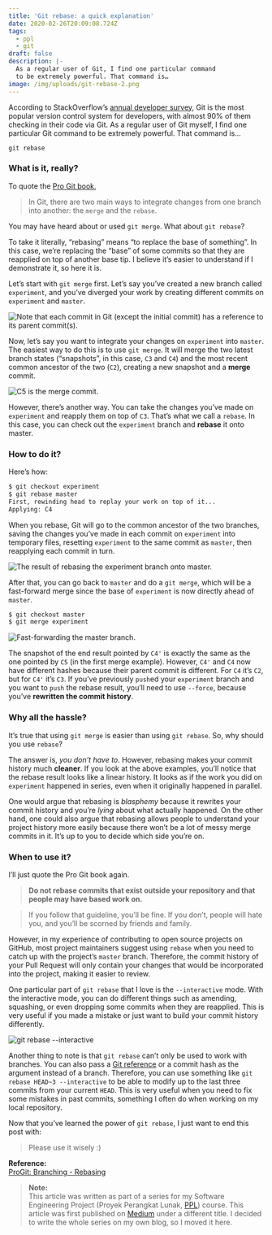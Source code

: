 ```yaml
---
title: 'Git rebase: a quick explanation'
date: 2020-02-26T20:09:08.724Z
tags:
  - ppl
  - git
draft: false
description: |-
  As a regular user of Git, I find one particular command
  to be extremely powerful. That command is…
image: /img/uploads/git-rebase-2.png
---
```


According to StackOverflow’s [annual developer survey][stackoverflow-survey],
Git is the most popular version control system for developers, with almost 90%
of them checking in their code via Git. As a regular user of Git myself, I find
one particular Git command to be extremely powerful. That command is…

```
git rebase
```

### **What** is it, really?

To quote the [Pro Git book][progit-branching-rebasing],

> In Git, there are two main ways to integrate changes from one branch into
> another: the `merge` and the `rebase`.

You may have heard about or used `git merge`. What about `git rebase`?

To take it literally, “rebasing” means “to replace the base of something”. In
this case, we’re replacing the “base” of some commits so that they are reapplied
on top of another base tip. I believe it’s easier to understand if I demonstrate
it, so here it is.

Let’s start with `git merge` first. Let’s say you’ve created a new branch called
`experiment`, and you’ve diverged your work by creating different commits on
`experiment` and `master`.

![Note that each commit in Git (except the initial commit) has a reference to its parent commit(s).](/img/uploads/git-rebase-0.png 'Note that each commit in Git (except the initial commit) has a reference to its parent commit(s).')

Now, let’s say you want to integrate your changes on `experiment` into `master`.
The easiest way to do this is to use `git merge`. It will merge the two latest
branch states (“snapshots”, in this case, `C3` and `C4`) and the most recent
common ancestor of the two (`C2`), creating a new snapshot and a **merge**
commit.

![C5 is the merge commit.](/img/uploads/git-rebase-1.png 'C5 is the merge commit.')

However, there’s another way. You can take the changes you’ve made on
`experiment` and reapply them on top of `C3`. That’s what we call a `rebase`. In
this case, you can check out the `experiment` branch and **rebase** it onto
master.

### **How** to do it?

Here’s how:

```bash
$ git checkout experiment
$ git rebase master
First, rewinding head to replay your work on top of it...
Applying: C4
```

When you rebase, Git will go to the common ancestor of the two branches, saving
the changes you’ve made in each commit on `experiment` into temporary files,
resetting `experiment` to the same commit as `master`, then reapplying each
commit in turn.

![The result of rebasing the experiment branch onto master.](/img/uploads/git-rebase-2.png 'The result of rebasing the experiment branch onto master.')

After that, you can go back to `master` and do a `git merge`, which will be a
fast-forward merge since the base of `experiment` is now directly ahead of
`master`.

```bash
$ git checkout master
$ git merge experiment
```

![Fast-forwarding the master branch.](/img/uploads/git-rebase-3.png 'Fast-forwarding the master branch.')

The snapshot of the end result pointed by `C4'` is exactly the same as the one
pointed by `C5` (in the first merge example). However, `C4'` and `C4` now have
different hashes because their parent commit is different. For `C4` it’s `C2`,
but for `C4'` it’s `C3`. If you’ve previously `push`ed your `experiment` branch
and you want to `push` the rebase result, you’ll need to use `--force`, because
you’ve **rewritten the commit history**.

### **Why** all the hassle?

It’s true that using `git merge` is easier than using `git rebase`. So, why
should you use `rebase`?

The answer is, _you don’t have to_. However, rebasing makes your commit history
much **cleaner**. If you look at the above examples, you’ll notice that the
rebase result looks like a linear history. It looks as if the work you did on
`experiment` happened in series, even when it originally happened in parallel.

One would argue that rebasing is _blasphemy_ because it rewrites your commit
history and you’re _lying_ about what actually happened. On the other hand, one
could also argue that rebasing allows people to understand your project history
more easily because there won’t be a lot of messy merge commits in it. It’s up
to you to decide which side you’re on.

### **When** to use it?

I’ll just quote the Pro Git book again.

> **Do not rebase commits that exist outside your repository and that people may
> have based work on.**

> If you follow that guideline, you’ll be fine. If you don’t, people will hate
> you, and you’ll be scorned by friends and family.

However, in my experience of contributing to open source projects on GitHub,
most project maintainers suggest using `rebase` when you need to catch up with
the project’s `master` branch. Therefore, the commit history of your Pull
Request will only contain your changes that would be incorporated into the
project, making it easier to review.

One particular part of `git rebase` that I love is the `--interactive` mode.
With the interactive mode, you can do different things such as amending,
squashing, or even dropping some commits when they are reapplied. This is very
useful if you made a mistake or just want to build your commit history
differently.

![git rebase --interactive](/img/uploads/git-rebase-4.png 'git rebase --interactive')

Another thing to note is that `git rebase` can’t only be used to work with
branches. You can also pass a [Git reference][progit-git-internals-git-references]
or a commit hash as the argument instead of a branch. Therefore, you can use
something like `git rebase HEAD~3 --interactive` to be able to modify up to the
last three commits from your current `HEAD`. This is very useful when you need
to fix some mistakes in past commits, something I often do when working on my
local repository.

Now that you’ve learned the power of `git rebase`, I just want to end this post
with:

> Please use it wisely :)

**Reference:** \
[ProGit: Branching - Rebasing][progit-branching-rebasing]

> **Note:** \
> This article was written as part of a series for my Software Engineering
> Project (Proyek Perangkat Lunak, [PPL][ppl]) course. This article was first
> published on [Medium][medium] under a different title. I decided to write
> the whole series on my own blog, so I moved it here.

[stackoverflow-survey]: https://insights.stackoverflow.com/survey/2018/#work-_-version-control
[progit-branching-rebasing]: https://git-scm.com/book/en/v2/Git-Branching-Rebasing
[progit-git-internals-git-references]: https://git-scm.com/book/en/v2/Git-Internals-Git-References
[medium]: https://medium.com/@laymonage/40709ebb4ec2
[ppl]: /tags/ppl
